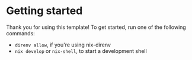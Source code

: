 # Getting started

Thank you for using this template! To get started, run one of the following commands:

- `direnv allow`, if you're using nix-direnv
- `nix develop` or `nix-shell`, to start a development shell
